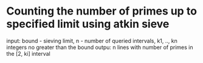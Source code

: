 # Counting the number of primes up to specified limit using atkin sieve

input: bound - sieving limit, n - number of queried intervals, k1, .., kn integers no greater than the bound
outpu: n lines with number of primes in the [2, ki] interval
